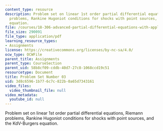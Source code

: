 ```yaml
---
content_type: resource
description: Problem set on linear 1st order partial differential equations, Riemann
  problems, Rankine Hugoniot conditions for shocks with point sources, and the KdV-Burgers
  equation.
file: /courses/18-306-advanced-partial-differential-equations-with-applications-fall-2009/3d8c65961b776c7c822b0a65d7343161_MIT18_306f09_pset03_ProblemSet200903.pdf
file_size: 290091
file_type: application/pdf
learning_resource_types:
- Assignments
license: https://creativecommons.org/licenses/by-nc-sa/4.0/
ocw_type: OCWFile
parent_title: Assignments
parent_type: CourseSection
parent_uid: 58b8cf09-cddb-40d7-27c8-1068ccd19c51
resourcetype: Document
title: Problem Set Number 03
uid: 3d8c6596-1b77-6c7c-822b-0a65d7343161
video_files:
  video_thumbnail_file: null
video_metadata:
  youtube_id: null
---
```

Problem set on linear 1st order partial differential equations, Riemann problems, Rankine Hugoniot conditions for shocks with point sources, and the KdV-Burgers equation.